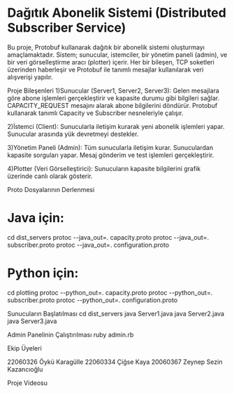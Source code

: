 # Dağıtık Abonelik Sistemi (Distributed Subscriber Service)

Bu proje, Protobuf kullanarak dağıtık bir abonelik sistemi oluşturmayı amaçlamaktadır. Sistem; sunucular, istemciler, bir yönetim paneli (admin), ve bir veri görselleştirme aracı (plotter) içerir. Her bir bileşen, TCP soketleri üzerinden haberleşir ve Protobuf ile tanımlı mesajlar kullanılarak veri alışverişi yapılır.

Proje Bileşenleri
1)Sunucular (Server1, Server2, Server3):
Gelen mesajlara göre abone işlemleri gerçekleştirir ve kapasite durumu gibi bilgileri sağlar. CAPACITY_REQUEST mesajını alarak abone bilgilerini döndürür. Protobuf kullanarak tanımlı Capacity ve Subscriber nesneleriyle çalışır.

2)İstemci (Client):
Sunucularla iletişim kurarak yeni abonelik işlemleri yapar. Sunucular arasında yük devretmeyi destekler.

3)Yönetim Paneli (Admin):
Tüm sunucularla iletişim kurar. Sunuculardan kapasite sorguları yapar. Mesaj gönderim ve test işlemleri gerçekleştirir.

4)Plotter (Veri Görselleştirici):
Sunucuların kapasite bilgilerini grafik üzerinde canlı olarak gösterir.


Proto Dosyalarının Derlenmesi
# Java için: 
cd dist_servers
protoc --java_out=. capacity.proto
protoc --java_out=. subscriber.proto
protoc --java_out=. configuration.proto

# Python için:
cd plotting
protoc --python_out=. capacity.proto
protoc --python_out=. subscriber.proto
protoc --python_out=. configuration.proto

Sunucuların Başlatılması
cd dist_servers
java Server1.java
java Server2.java
java Server3.java

Admin Panelinin Çalıştırılması
ruby admin.rb





Ekip Üyeleri

22060326 Öykü Karagülle
22060334 Çiğse Kaya
20060367 Zeynep Sezin Kazancıoğlu

Proje Videosu

